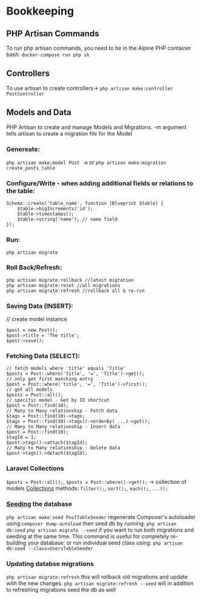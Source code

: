 # Bookkeeping

## PHP Artisan Commands

To run php artisan commands, you need to be in the Alpine PHP container bash: `docker-compose run php sh`

## Controllers

To use artisan to create controllers-> `php artisan make:controller PostController`

## Models and Data

PHP Artisan to create and manage Models and Migrations. -m argument tells artisan to create a migration file for the Model

### Genereate:

`php artisan make:model Post -m`
or `php artisan make:migration create_posts_table`

### Configure/Write - when adding additional fields or relations to the table:

```
Schema::create('table_name', function (Blueprint $table) {
    $table->bigIncrements('id');
    $table->timestamps();
    $table->string('name'); // name field
});
```

### Run:

`php artisan migrate`

### Roll Back/Refresh:

```
php artisan migrate:rollback //latest migration
php artisan migrate:reset //all migrations
php artisan migrate:refresh //rollback all & re-run
```

### Saving Data (INSERT):

// create model instance

```
$post = new Post();
$post->title = 'The title';
$post->save();
```

### Fetching Data (SELECT):

```
// fetch models where 'title' equals 'Title'
$posts = Post::where('title', '=', 'Title')->get();
// only get first matching entry
$post = Post::where('title', '=', 'Title')->first();
// get all models
$posts = Post::all();
// specific model - Get by ID shortcut
$post = Post::find(10);
// Many to Many relationship - Fetch data
$tags = Post::find(10)->tags;
$tags = Post::find(10)->tags()->orderBy( ...)->get();
// Many to Many relationship - Insert data
$post = Post::find(10);
$tagId = 1;
$post->tags()->attach($tagId);
// Many to Many relationship - Delete data
$post->tags()->detach($tagId);
```

### Laravel Collections

`$posts = Post::all();`, `$posts = Post::where()->get();` -> collection of models
[Collections](https://laravel.com/docs/5.8/collections) methods: `filter();`, `sort();`, `each();`, `...();`

### [Seeding](https://laravel.com/docs/5.8/seeding) the database

`php artisan make:seed PostTableSeeder`
regenerate Composer's autoloader using:`composer dump-autoload`
then seed db by running:
`php artisan db:seed`
`php artisan migrate --seed` if you want to run both migrations and seeding at the same time. This command is useful for completely re-building your database:
or run individual seed class using: `php artisan db:seed --class=UsersTableSeeder`

### Updating databse migrations

`php artisan migrate:refresh` this will rollback old migrations and update with the new changes.
`php artisan migrate:refresh --seed` will in addition to refreshing migrations seed the db as well
